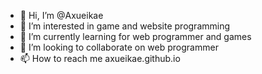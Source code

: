 - 👋 Hi, I’m @Axueikae
- 👀 I’m interested in game and website programming
- 🌱 I’m currently learning for web programmer and games
- 💞️ I’m looking to collaborate on web programmer
- 📫 How to reach me axueikae.github.io

<!---
Axueikae/Axueikae is a ✨ special ✨ repository because its `README.md` (this file) appears on your GitHub profile.
You can click the Preview link to take a look at your changes.
--->
